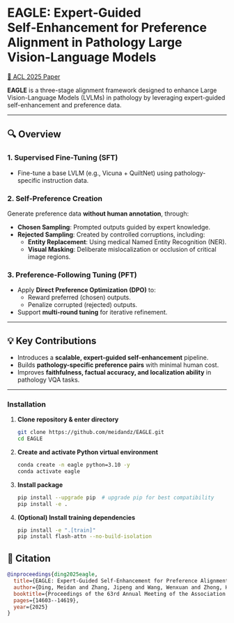 # EAGLE: Expert‑Guided Self‑Enhancement for Preference Alignment in Pathology Large Vision‑Language Models

[📄 ACL 2025 Paper](https://aclanthology.org/2025.acl-long.711.pdf)

**EAGLE** is a three-stage alignment framework designed to enhance Large Vision-Language Models (LVLMs) in pathology by leveraging expert-guided self-enhancement and preference data.

---

## 🔍 Overview

### 1. Supervised Fine-Tuning (SFT)
- Fine-tune a base LVLM (e.g., Vicuna + QuiltNet) using pathology-specific instruction data.

### 2. Self-Preference Creation
Generate preference data **without human annotation**, through:
- **Chosen Sampling**: Prompted outputs guided by expert knowledge.
- **Rejected Sampling**: Created by controlled corruptions, including:
  - **Entity Replacement**: Using medical Named Entity Recognition (NER).
  - **Visual Masking**: Deliberate mislocalization or occlusion of critical image regions.

### 3. Preference-Following Tuning (PFT)
- Apply **Direct Preference Optimization (DPO)** to:
  - Reward preferred (chosen) outputs.
  - Penalize corrupted (rejected) outputs.
- Support **multi-round tuning** for iterative refinement.

---

## 💡 Key Contributions
- Introduces a **scalable, expert-guided self-enhancement** pipeline.
- Builds **pathology-specific preference pairs** with minimal human cost.
- Improves **faithfulness, factual accuracy, and localization ability** in pathology VQA tasks.

---

### Installation

1. **Clone repository & enter directory**
    ```bash
    git clone https://github.com/meidandz/EAGLE.git
    cd EAGLE
    ```

2. **Create and activate Python virtual environment**
    ```bash
    conda create -n eagle python=3.10 -y
    conda activate eagle
    ```

3. **Install package**
    ```bash
    pip install --upgrade pip  # upgrade pip for best compatibility
    pip install -e .
    ```

4. **(Optional) Install training dependencies**
    ```bash
    pip install -e ".[train]"
    pip install flash-attn --no-build-isolation
    ```


## 📎 Citation

```bibtex
@inproceedings{ding2025eagle,
  title={EAGLE: Expert-Guided Self-Enhancement for Preference Alignment in Pathology Large Vision-Language Model},
  author={Ding, Meidan and Zhang, Jipeng and Wang, Wenxuan and Zhong, Haiqin and Wang, Xiaoqin and Lyu, Xinheng and Chen, Wenting and Shen, Linlin},
  booktitle={Proceedings of the 63rd Annual Meeting of the Association for Computational Linguistics (Volume 1: Long Papers)},
  pages={14603--14619},
  year={2025}
}
